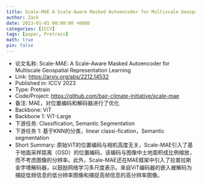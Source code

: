 ```yaml
---
title: Scale-MAE A Scale-Aware Masked Autoencoder for Multiscale Geospatial Representation Learning
author: Zack
date: 2023-01-01 00:00:00 +0800
categories: [ICCV]
tags: [paper, Pretrain]
math: true
pin: false
---
```

- 论文名称: Scale-MAE: A Scale-Aware Masked Autoencoder for Multiscale Geospatial Representation Learning
- Link: https://arxiv.org/abs/2212.14532
- Published in: ICCV 2023
- Type: Pretrain
- Code/Project: https://github.com/bair-climate-initiative/scale-mae
- 备注: MAE，对位置编码和解码器进行了优化
- Backbone: ViT
- Backbone 1: ViT-Large
- 下游任务: Classification, Semantic Segmentation
- 下游任务 1: 基于KNN的分类，linear classi-fication，Semantic segmentation
- Short Summary: 原始ViT的位置编码与相机高度无关，Scale-MAE引入了基于地面采样距离（GSD）的位置编码，该编码与图像中土地面积成比例缩放，而不考虑图像的分辨率。此外，Scale-MAE还在MAE框架中引入了拉普拉斯金字塔解码器，以鼓励网络学习多尺度表示。来自ViT编码器的嵌入被解码为捕捉低频信息的低分辨率图像和捕捉高频信息的高分辨率图像。

